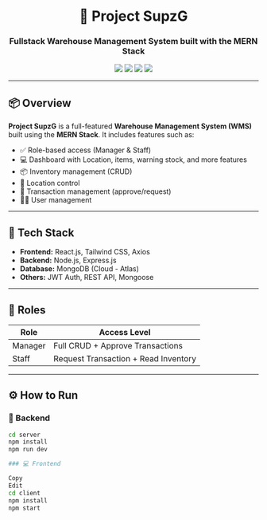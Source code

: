 <h1 align="center">🚀 Project SupzG</h1>
<h3 align="center">Fullstack Warehouse Management System built with the MERN Stack</h3>

<p align="center">
  <img src="https://img.shields.io/badge/Stack-MERN-green" />
  <img src="https://img.shields.io/badge/Status-Completed-brightgreen" />
  <img src="https://img.shields.io/badge/Backend-Express.js-blue" />
  <img src="https://img.shields.io/badge/Frontend-React.js-lightblue" />
</p>

---

## 📦 Overview

**Project SupzG** is a full-featured **Warehouse Management System (WMS)** built using the **MERN Stack**. It includes features such as:

- ✅ Role-based access (Manager & Staff)
- 💻 Dashboard with Location, items, warning stock, and more features
- 📦 Inventory management (CRUD)
- 📍 Location control
- 🔄 Transaction management (approve/request)
- 🧑‍💼 User management

---

## 🧠 Tech Stack

- **Frontend:** React.js, Tailwind CSS, Axios
- **Backend:** Node.js, Express.js
- **Database:** MongoDB (Cloud - Atlas)
- **Others:** JWT Auth, REST API, Mongoose

---

## 🔐 Roles

| Role     | Access Level                                |
|----------|---------------------------------------------|
| Manager  | Full CRUD + Approve Transactions            |
| Staff    | Request Transaction + Read Inventory        |

---

## ⚙️ How to Run

### 🔧 Backend

```bash
cd server
npm install
npm run dev

### 💻 Frontend

Copy
Edit
cd client
npm install
npm start
